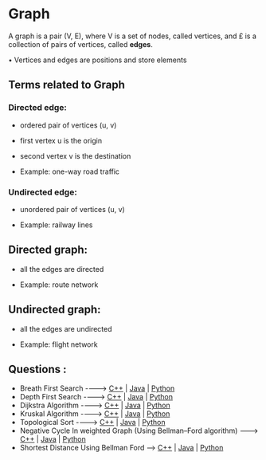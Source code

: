 # Graph

A graph is a pair (V, E), where V is a set of nodes, called vertices, and £ is a collection of pairs of vertices, called **edges**.

• Vertices and edges are positions and store elements

## Terms related to Graph

### Directed edge:

- ordered pair of vertices (u, v)

- first vertex u is the origin

- second vertex v is the destination

- Example: one-way road traffic

### Undirected edge:

- unordered pair of vertices (u, v)

- Example: railway lines

## Directed graph:

- all the edges are directed

- Example: route network

## Undirected graph:

- all the edges are undirected

- Example: flight network

## Questions :

- Breath First Search ----> [C++](/Code/C++/BFS.cpp) | [Java]() | [Python]()
- Depth First Search ----> [C++](/Code/C++/DFS.cpp) | [Java]() | [Python]()
- Dijkstra Algorithm ----> [C++](/Code/C++/Dijkstra.cpp) | [Java]() | [Python]()
- Kruskal Algorithm ----> [C++](/Code/C++/Kruskal.cpp) | [Java]() | [Python]()
- Topological Sort ----> [C++](/Code/C++/Topological_sort.cpp) | [Java]() | [Python]()
- Negative Cycle In weighted Graph (Using Bellman–Ford algorithm) ---> [C++](/Code/C++/negative_cycle_in_weighted_graph.cpp) | [Java]() | [Python]()
- Shortest Distance Using Bellman Ford --> [C++](/Code/C++/bellman_ford.cpp) | [Java]() | [Python]()
